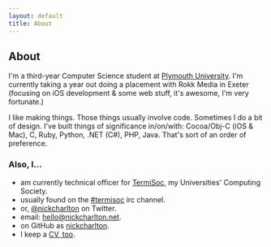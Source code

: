 ```yaml
---
layout: default
title: About
---
```


## About

I'm a third-year Computer Science student at [Plymouth University](http://plym.ac.uk/). I'm currently taking a year out doing a placement with Rokk Media in Exeter (focusing on iOS development &amp; some web stuff, it's awesome, I'm very fortunate.)

I like making things. Those things usually involve code. Sometimes I do a bit of design. I've built things of significance in/on/with: Cocoa/Obj-C (iOS &amp; Mac), C, Ruby, Python, .NET (C#), PHP, Java. That's sort of an order of preference.

### Also, I...

* am currently technical officer for [TermiSoc](http://termisoc.org/), my Universities' Computing Society.
* usually found on the [#termisoc](irc://chat.termisoc.org/termisoc) irc channel.
* or, [@nickcharlton](http://twitter.com/nickcharlton) on Twitter.
* email: [hello@nickcharlton.net](mailto:&#x68;&#x65;&#x6C;&#x6C;&#x6F;&#x40;&#x6E;&#x69;&#x63;&#x6B;&#x63;&#x68;&#x61;&#x72;&#x6C;&#x74;&#x6F;&#x6E;&#x2E;&#x6E;&#x65;&#x74;).
* on GitHub as [nickcharlton](https://github.com/nickcharlton).
* I keep a [CV, too](http://nickcharlton.net/resources/cv_web.pdf).
